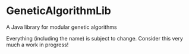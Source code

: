 GeneticAlgorithmLib
====================

A Java library for modular genetic algorithms

Everything (including the name) is subject to change. Consider this very much a work in progress!
